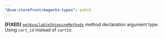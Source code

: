 ```yaml
---
"@vue-storefront/magento-types": patch
---
```


**[FIXED]** [`getAvailableShippingMethods`](https://docs.vuestorefront.io/integrations/magento/api/magento-api/getAvailableShippingMethods) method declaration argument type. Using `cart_id` instead of `cartId`.
